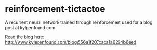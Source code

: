 # reinforcement-tictactoe
A recurrent neural network trained through reinforcement used for a blog post at kylpenfound.com

Read the blog here: http://www.kylepenfound.com/blog/556a1f207caca1a6264b6eed
